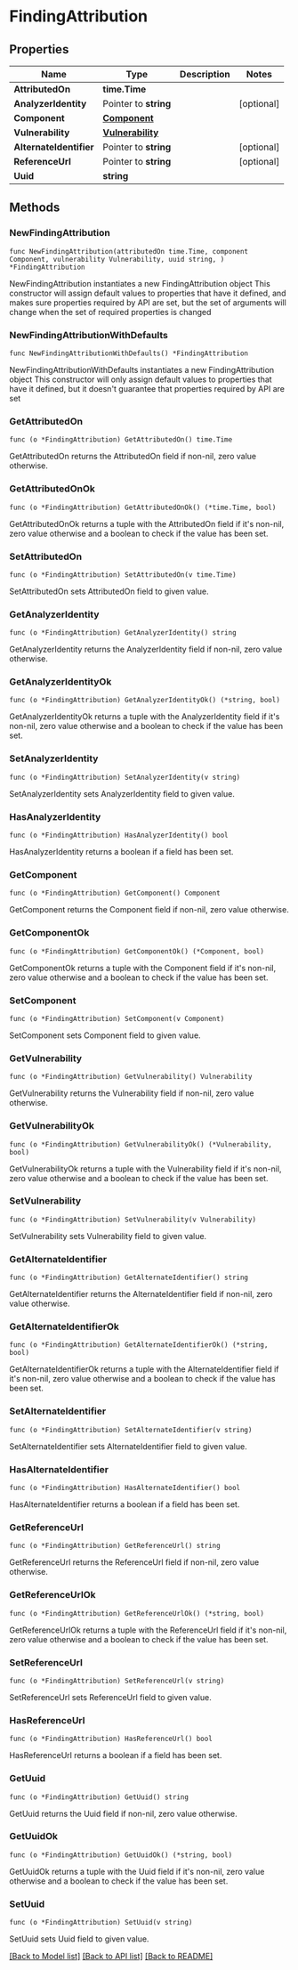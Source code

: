 # FindingAttribution

## Properties

Name | Type | Description | Notes
------------ | ------------- | ------------- | -------------
**AttributedOn** | **time.Time** |  | 
**AnalyzerIdentity** | Pointer to **string** |  | [optional] 
**Component** | [**Component**](Component.md) |  | 
**Vulnerability** | [**Vulnerability**](Vulnerability.md) |  | 
**AlternateIdentifier** | Pointer to **string** |  | [optional] 
**ReferenceUrl** | Pointer to **string** |  | [optional] 
**Uuid** | **string** |  | 

## Methods

### NewFindingAttribution

`func NewFindingAttribution(attributedOn time.Time, component Component, vulnerability Vulnerability, uuid string, ) *FindingAttribution`

NewFindingAttribution instantiates a new FindingAttribution object
This constructor will assign default values to properties that have it defined,
and makes sure properties required by API are set, but the set of arguments
will change when the set of required properties is changed

### NewFindingAttributionWithDefaults

`func NewFindingAttributionWithDefaults() *FindingAttribution`

NewFindingAttributionWithDefaults instantiates a new FindingAttribution object
This constructor will only assign default values to properties that have it defined,
but it doesn't guarantee that properties required by API are set

### GetAttributedOn

`func (o *FindingAttribution) GetAttributedOn() time.Time`

GetAttributedOn returns the AttributedOn field if non-nil, zero value otherwise.

### GetAttributedOnOk

`func (o *FindingAttribution) GetAttributedOnOk() (*time.Time, bool)`

GetAttributedOnOk returns a tuple with the AttributedOn field if it's non-nil, zero value otherwise
and a boolean to check if the value has been set.

### SetAttributedOn

`func (o *FindingAttribution) SetAttributedOn(v time.Time)`

SetAttributedOn sets AttributedOn field to given value.


### GetAnalyzerIdentity

`func (o *FindingAttribution) GetAnalyzerIdentity() string`

GetAnalyzerIdentity returns the AnalyzerIdentity field if non-nil, zero value otherwise.

### GetAnalyzerIdentityOk

`func (o *FindingAttribution) GetAnalyzerIdentityOk() (*string, bool)`

GetAnalyzerIdentityOk returns a tuple with the AnalyzerIdentity field if it's non-nil, zero value otherwise
and a boolean to check if the value has been set.

### SetAnalyzerIdentity

`func (o *FindingAttribution) SetAnalyzerIdentity(v string)`

SetAnalyzerIdentity sets AnalyzerIdentity field to given value.

### HasAnalyzerIdentity

`func (o *FindingAttribution) HasAnalyzerIdentity() bool`

HasAnalyzerIdentity returns a boolean if a field has been set.

### GetComponent

`func (o *FindingAttribution) GetComponent() Component`

GetComponent returns the Component field if non-nil, zero value otherwise.

### GetComponentOk

`func (o *FindingAttribution) GetComponentOk() (*Component, bool)`

GetComponentOk returns a tuple with the Component field if it's non-nil, zero value otherwise
and a boolean to check if the value has been set.

### SetComponent

`func (o *FindingAttribution) SetComponent(v Component)`

SetComponent sets Component field to given value.


### GetVulnerability

`func (o *FindingAttribution) GetVulnerability() Vulnerability`

GetVulnerability returns the Vulnerability field if non-nil, zero value otherwise.

### GetVulnerabilityOk

`func (o *FindingAttribution) GetVulnerabilityOk() (*Vulnerability, bool)`

GetVulnerabilityOk returns a tuple with the Vulnerability field if it's non-nil, zero value otherwise
and a boolean to check if the value has been set.

### SetVulnerability

`func (o *FindingAttribution) SetVulnerability(v Vulnerability)`

SetVulnerability sets Vulnerability field to given value.


### GetAlternateIdentifier

`func (o *FindingAttribution) GetAlternateIdentifier() string`

GetAlternateIdentifier returns the AlternateIdentifier field if non-nil, zero value otherwise.

### GetAlternateIdentifierOk

`func (o *FindingAttribution) GetAlternateIdentifierOk() (*string, bool)`

GetAlternateIdentifierOk returns a tuple with the AlternateIdentifier field if it's non-nil, zero value otherwise
and a boolean to check if the value has been set.

### SetAlternateIdentifier

`func (o *FindingAttribution) SetAlternateIdentifier(v string)`

SetAlternateIdentifier sets AlternateIdentifier field to given value.

### HasAlternateIdentifier

`func (o *FindingAttribution) HasAlternateIdentifier() bool`

HasAlternateIdentifier returns a boolean if a field has been set.

### GetReferenceUrl

`func (o *FindingAttribution) GetReferenceUrl() string`

GetReferenceUrl returns the ReferenceUrl field if non-nil, zero value otherwise.

### GetReferenceUrlOk

`func (o *FindingAttribution) GetReferenceUrlOk() (*string, bool)`

GetReferenceUrlOk returns a tuple with the ReferenceUrl field if it's non-nil, zero value otherwise
and a boolean to check if the value has been set.

### SetReferenceUrl

`func (o *FindingAttribution) SetReferenceUrl(v string)`

SetReferenceUrl sets ReferenceUrl field to given value.

### HasReferenceUrl

`func (o *FindingAttribution) HasReferenceUrl() bool`

HasReferenceUrl returns a boolean if a field has been set.

### GetUuid

`func (o *FindingAttribution) GetUuid() string`

GetUuid returns the Uuid field if non-nil, zero value otherwise.

### GetUuidOk

`func (o *FindingAttribution) GetUuidOk() (*string, bool)`

GetUuidOk returns a tuple with the Uuid field if it's non-nil, zero value otherwise
and a boolean to check if the value has been set.

### SetUuid

`func (o *FindingAttribution) SetUuid(v string)`

SetUuid sets Uuid field to given value.



[[Back to Model list]](../README.md#documentation-for-models) [[Back to API list]](../README.md#documentation-for-api-endpoints) [[Back to README]](../README.md)


